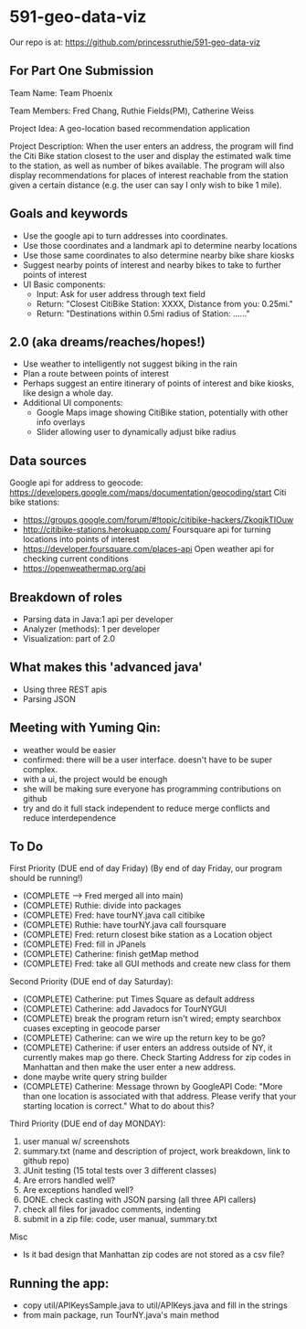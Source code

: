 # 591-geo-data-viz
Our repo is at: https://github.com/princessruthie/591-geo-data-viz

## For Part One Submission
Team Name: Team Phoenix

Team Members: Fred Chang, Ruthie Fields(PM), Catherine Weiss

Project Idea: A geo-location based recommendation application

Project Description: When the user enters an address, the program will find the Citi Bike station closest to the user and display the estimated walk time to the station, as well as number of bikes available. The program will also display recommendations for places of interest reachable from the station given a certain distance (e.g. the user can say I only wish to bike 1 mile).

## Goals and keywords
- Use the google api to turn addresses into coordinates.
- Use those coordinates and a landmark api to determine nearby locations
- Use those same coordinates to also determine nearby bike share kiosks
- Suggest nearby points of interest and nearby bikes to take to further points of interest
- UI Basic components:
  - Input: Ask for user address through text field
  - Return: "Closest CitiBike Station: XXXX, Distance from you: 0.25mi."
  - Return: "Destinations within 0.5mi radius of Station: ......"

## 2.0 (aka dreams/reaches/hopes!)
- Use weather to intelligently not suggest biking in the rain
- Plan a route between points of interest
- Perhaps suggest an entire itinerary of points of interest and bike kiosks, like design a whole day.
- Additional UI components:
  - Google Maps image showing CitiBike station, potentially with other info overlays
  - Slider allowing user to dynamically adjust bike radius


## Data sources
Google api for address to geocode: 
https://developers.google.com/maps/documentation/geocoding/start
Citi bike stations:	
- https://groups.google.com/forum/#!topic/citibike-hackers/ZkoqjkTIOuw	
- http://citibike-stations.herokuapp.com/
Foursquare api for turning locations into points of interest
- https://developer.foursquare.com/places-api
Open weather api for checking current conditions
- https://openweathermap.org/api

## Breakdown of roles
- Parsing data in Java:1 api per developer
- Analyzer (methods): 1 per developer
- Visualization: part of 2.0

## What makes this 'advanced java'
- Using three REST apis
- Parsing JSON

## Meeting with Yuming Qin:
- weather would be easier
- confirmed: there will be a user interface. doesn't have to be super complex. 
- with a ui, the project would be enough
- she will be making sure everyone has programming contributions on github
- try and do it full stack independent to reduce merge conflicts and reduce interdependence

## To Do
First Priority (DUE end of day Friday) (By end of day Friday, our program should be running!)
- (COMPLETE --> Fred merged all into main) 
- (COMPLETE) Ruthie: divide into packages
- (COMPLETE) Fred: have tourNY.java call citibike
- (COMPLETE) Ruthie: have tourNY.java call foursquare
- (COMPLETE) Fred: return closest bike station as a Location object
- (COMPLETE) Fred: fill in JPanels
- (COMPLETE) Catherine: finish getMap method
- (COMPLETE) Fred: take all GUI methods and create new class for them

Second Priority (DUE end of day Saturday):
- (COMPLETE) Catherine: put Times Square as default address
- (COMPLETE) Catherine: add Javadocs for TourNYGUI
- (COMPLETE) break the program return isn't wired; empty searchbox cuases excepting in geocode parser
- (COMPLETE) Catherine: can we wire up the return key to be go?
- (COMPLETE) Catherine: if user enters an address outside of NY, it currently makes map go there. Check Starting Address for zip codes in Manhattan and then make the user enter a new address.
- done maybe write query string builder
- (COMPLETE) Catherine: Message thrown by GoogleAPI Code: "More than one location is associated with that address. Please verify that your starting location is correct." What to do about this?

Third Priority (DUE end of day MONDAY):
1. user manual w/ screenshots
2. summary.txt (name and description of project, work breakdown, link to github repo)
3. JUnit testing (15 total tests over 3 different classes)
4. Are errors handled well?
5. Are exceptions handled well?
6. DONE. check casting with JSON parsing (all three API callers)
7. check all files for javadoc comments, indenting
8. submit in a zip file: code, user manual, summary.txt

Misc
- Is it bad design that Manhattan zip codes are not stored as a csv file?

## Running the app:
- copy util/APIKeysSample.java to util/APIKeys.java and fill in the strings
- from main package, run TourNY.java's main method

